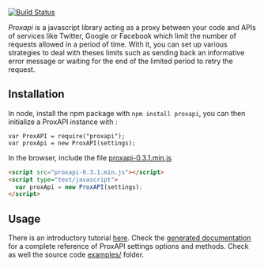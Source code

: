[![Build Status](https://travis-ci.org/mmai/proxapi.svg?branch=master)](https://travis-ci.org/mmai/proxapi)

_Proxapi_ is a javascript library acting as a proxy between your code and APIs of services like Twitter, Google or Facebook which limit the number of requests allowed in a period of time. With it, you can set up various strategies to deal with theses limits such as sending back an informative error message or waiting for the end of the limited period to retry the request.

Installation
------------

In node, install the npm package with `npm install proxapi`, you can then initialize a ProxAPI instance with : 
```
var ProxAPI = require("proxapi");
var proxApi = new ProxAPI(settings);
```

In the browser, include the file [proxapi-0.3.1.min.js](http://mmai.github.io/proxapi/dist/proxapi-0.3.1.min.js)
```html
<script src="proxapi-0.3.1.min.js"></script>
<script type="text/javascript">
  var proxApi = new ProxAPI(settings);
</script>
```


Usage
-----

There is an introductory tutorial [here](http://github.com/mmai/proxapi/blob/master/tutorial.md).
Check the [generated documentation](http://mmai.github.io/proxapi/ProxAPI.html) for a complete reference of ProxAPI settings options and methods.
Check as well the source code [examples/](http://github.com/mmai/proxapi/tree/master/examples/) folder.

